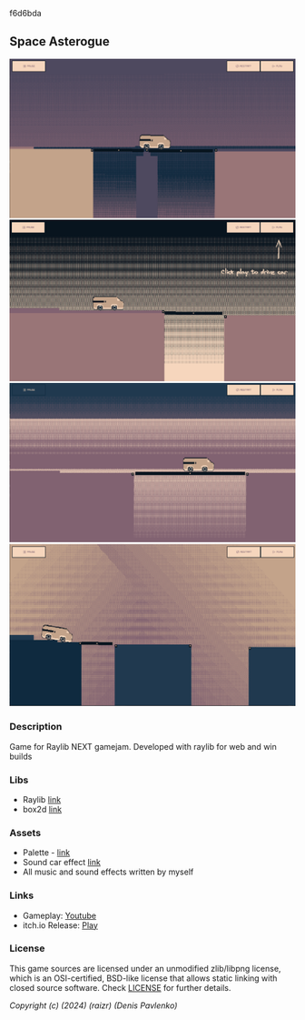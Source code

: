 f6d6bda
## Space Asterogue

![(Next Bridge)](screenshots/1.png "Next Bridge")
![(Next Bridge)](screenshots/2.png "Next Bridge")
![(Next Bridge)](screenshots/3.png "Next Bridge")
![(Next Bridge)](screenshots/4.png "Next Bridge")

### Description
 Game for Raylib NEXT gamejam. Developed with raylib for web and win builds

### Libs
 - Raylib [link](https://github.com/raysan5/raylib)
 - box2d [link](https://github.com/erincatto/box2d)

### Assets
 - Palette - [link](https://lospec.com/palette-list/nyx8)
 - Sound car effect [link](https://freesound.org/people/qubodup/sounds/147242/)
 - All music and sound effects written by myself

### Links
 - Gameplay: [Youtube](https://youtu.be/gfJgkwLhSo8)
 - itch.io Release: [Play](https://raizr.itch.io/nextbridge)

### License
This game sources are licensed under an unmodified zlib/libpng license, which is an OSI-certified, BSD-like license that allows static linking with closed source software. Check [LICENSE](LICENSE) for further details.

*Copyright (c) (2024) (raizr) (Denis Pavlenko)*
